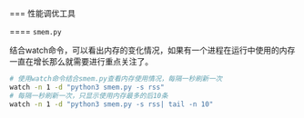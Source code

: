 




=== 性能调优工具

==== `smem.py`

结合watch命令，可以看出内存的变化情况，如果有一个进程在运行中使用的内存一直在增长那么就需要进行重点关注了。

```bash
# 使用watch命令结合smem.py查看内存使用情况，每隔一秒刷新一次
watch -n 1 -d "python3 smem.py -s rss"
# 每隔一秒刷新一次，只显示使用内存最多的后10条
watch -n 1 -d "python3 smem.py -s rss| tail -n 10"
```






